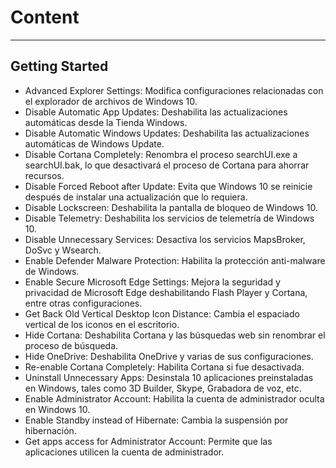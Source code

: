 # Content
---

## Getting Started

- Advanced Explorer Settings: Modifica configuraciones relacionadas con el explorador de archivos de Windows 10.
- Disable Automatic App Updates: Deshabilita las actualizaciones automáticas desde la Tienda Windows.
- Disable Automatic Windows Updates: Deshabilita las actualizaciones automáticas de Windows Update.
- Disable Cortana Completely: Renombra el proceso searchUI.exe a searchUI.bak, lo que desactivará el proceso de Cortana para ahorrar recursos.
- Disable Forced Reboot after Update: Evita que Windows 10 se reinicie después de instalar una actualización que lo requiera.
- Disable Lockscreen: Deshabilita la pantalla de bloqueo de Windows 10.
- Disable Telemetry: Deshabilita los servicios de telemetría de Windows 10.
- Disable Unnecessary Services: Desactiva los servicios MapsBroker, DoSvc y Wsearch.
- Enable Defender Malware Protection: Habilita la protección anti-malware de Windows.
- Enable Secure Microsoft Edge Settings: Mejora la seguridad y privacidad de Microsoft Edge deshabilitando Flash Player y Cortana, entre otras configuraciones.
- Get Back Old Vertical Desktop Icon Distance: Cambia el espaciado vertical de los iconos en el escritorio.
- Hide Cortana: Deshabilita Cortana y las búsquedas web sin renombrar el proceso de búsqueda.
- Hide OneDrive: Deshabilita OneDrive y varias de sus configuraciones.
- Re-enable Cortana Completely: Habilita Cortana si fue desactivada.
- Uninstall Unnecessary Apps: Desinstala 10 aplicaciones preinstaladas en Windows, tales como 3D Builder, Skype, Grabadora de voz, etc.
- Enable Administrator Account: Habilita la cuenta de administrador oculta en Windows 10.
- Enable Standby instead of Hibernate: Cambia la suspensión por hibernación.
- Get apps access for Administrator Account: Permite que las aplicaciones utilicen la cuenta de administrador.

